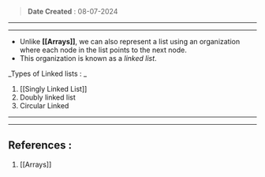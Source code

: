  >**Date Created** : 08-07-2024
--- 
---
- Unlike **[[Arrays]]**, we can also represent a list using an organization where each node in the list points to the next node.
- This organization is known as a _linked list_.

 _Types of Linked lists : _
1. [[Singly Linked List]]
2. Doubly linked list
3. Circular Linked

---
---
## References :
1. [[Arrays]]